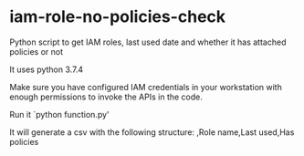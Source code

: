 # iam-role-no-policies-check
Python script to get IAM roles, last used date and whether it has attached policies or not

It uses python 3.7.4

Make sure you have configured IAM credentials in your workstation with enough permissions to invoke the APIs in the code. 

Run it `python function.py' 

It will generate a csv with the following structure:
,Role name,Last used,Has policies
